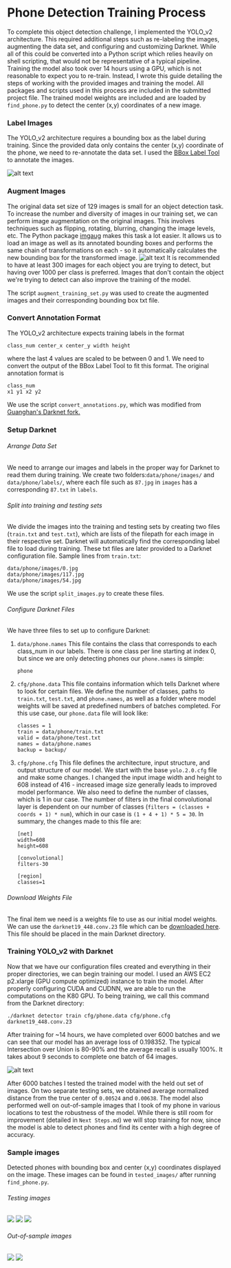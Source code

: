 # Phone Detection Training Process
To complete this object detection challenge, I implemented the YOLO_v2 architecture. This required additional steps such as re-labeling the images, augmenting the data set, and configuring and customizing Darknet. While all of this could be converted into a Python script which relies heavily on shell scripting, that would not be representative of a typical pipeline. Training the model also took over 14 hours using a GPU, which is not reasonable to expect you to re-train. Instead, I wrote this guide detailing the steps of working with the provided images and training the model. All packages and scripts used in this process are included in the submitted project file. The trained model weights are included and are loaded by `find_phone.py` to detect the center (x,y) coordinates of a new image.

### Label Images
The YOLO_v2 architecture requires a bounding box as the label during training. Since the provided data only contains the center (x,y) coordinate of the phone, we need to re-annotate the data set. I used the [BBox Label Tool](https://github.com/puzzledqs/BBox-Label-Tool) to annotate the images.

![alt text](https://s3.amazonaws.com/find-phone-bcarothers/bbox_label_screenshot.png "BBox Label Tool")

### Augment Images
The original data set size of 129 images is small for an object detection task. To increase the number and diversity of images in our training set, we can perform image augmentation on the original images. This involves techniques such as flipping, rotating, blurring, changing the image levels, etc. The Python package [imgaug](https://github.com/aleju/imgaug) makes this task a lot easier. It allows us to load an image as well as its annotated bounding boxes and performs the same chain of transformations on each - so it automatically calculates the new bounding box for the transformed image.
![alt text](https://s3.amazonaws.com/find-phone-bcarothers/flipped_sample.png "Sample image flipped horizontally and vertically")
It is recommended to have at least 300 images for each object you are trying to detect, but having over 1000 per class is preferred. Images that don't contain the object we're trying to detect can also improve the training of the model.

The script `augment_training_set.py` was used to create the augmented images and their corresponding bounding box txt file.

### Convert Annotation Format
The YOLO_v2 architecture expects training labels in the format

`class_num center_x center_y width height`

where the last 4 values are scaled to be between 0 and 1. We need to convert the output of the BBox Label Tool to fit this format. The original annotation format is
```
class_num
x1 y1 x2 y2
```
We use the script `convert_annotations.py`, which was modified from [Guanghan's Darknet fork.](https://github.com/Guanghan/darknet/blob/master/scripts/convert.py)

### Setup Darknet
###### Arrange Data Set
We need to arrange our images and labels in the proper way for Darknet to read them during training. We create two folders:`data/phone/images/` and `data/phone/labels/`, where each file such as `87.jpg` in `images` has a corresponding `87.txt` in `labels`.

###### Split into training and testing sets
We divide the images into the training and testing sets by creating two files (`train.txt` and `test.txt`), which are lists of the filepath for each image in their respective set. Darknet will automatically find the corresponding label file to load during training. These txt files are later provided to a Darknet configuration file. Sample lines from `train.txt`:
```
data/phone/images/0.jpg
data/phone/images/117.jpg
data/phone/images/54.jpg
```
We use the script `split_images.py` to create these files.

###### Configure Darknet Files
We have three files to set up to configure Darknet:
1. `data/phone.names`
This file contains the class that corresponds to each class_num in our labels. There is one class per line starting at index 0, but since we are only detecting phones our `phone.names` is simple:

	```phone```

2. `cfg/phone.data`
This file contains information which tells Darknet where to look for certain files. We define the number of classes, paths to `train.txt`, `test.txt`, and `phone.names`, as well as a folder where model weights will be saved at predefined numbers of batches completed. For this use case, our `phone.data` file will look like:
	```
	classes = 1
	train = data/phone/train.txt
	valid = data/phone/test.txt
	names = data/phone.names
	backup = backup/
   ```

3. `cfg/phone.cfg`
This file defines the architecture, input structure, and output structure of our model. We start with the base `yolo.2.0.cfg` file and make some changes. I changed the input image width and height to 608 instead of 416 - increased image size generally leads to improved model performance. We also need to define the number of classes, which is 1 in our case. The number of filters in the final convolutional layer is dependent on our number of classes (`filters = (classes + coords + 1) * num`), which in our case is `(1 + 4 + 1) * 5 = 30`. In summary, the changes made to this file are:
	```
    [net]
	width=608
	height=608

	[convolutional]
    filters-30

    [region]
    classes=1
    ```

###### Download Weights File
The final item we need is a weights file to use as our initial model weights. We can use the `darknet19_448.conv.23` file which can be [downloaded here](https://pjreddie.com/media/files/darknet19_448.conv.23). This file should be placed in the main Darknet directory.


### Training YOLO_v2 with Darknet
Now that we have our configuration files created and everything in their proper directories, we can begin training our model. I used an AWS EC2 p2.xlarge (GPU compute optimized) instance to train the model. After properly configuring CUDA and CUDNN, we are able to run the computations on the K80 GPU. To being training, we call this command from the Darknet directory:

`./darknet detector train cfg/phone.data cfg/phone.cfg darknet19_448.conv.23`

After training for ~14 hours, we have completed over 6000 batches and we can see that our model has an average loss of 0.198352. The typical Intersection over Union is 80-90% and the average recall is usually 100%. It takes about 9 seconds to complete one batch of 64 images.

![alt text](https://s3.amazonaws.com/find-phone-bcarothers/Training+Output.png "Training output")

After 6000 batches I tested the trained model with the held out set of images. On two separate testing sets, we obtained average normalized distance from the true center of `0.00524` and `0.00638`. The model also performed well on out-of-sample images that I took of my phone in various locations to test the robustness of the model. While there is still room for improvement (detailed in `Next Steps.md`) we will stop training for now, since the model is able to detect phones and find its center with a high degree of accuracy.

### Sample images
Detected phones with bounding box and center (x,y) coordinates displayed on the image. These images can be found in `tested_images/` after running `find_phone.py`.
###### Testing images
![](https://s3.amazonaws.com/find-phone-bcarothers/9.jpg)
![](https://s3.amazonaws.com/find-phone-bcarothers/71.jpg)
![](https://s3.amazonaws.com/find-phone-bcarothers/81.jpg)

###### Out-of-sample images
![](https://s3.amazonaws.com/find-phone-bcarothers/IMG_0017.JPG)
![](https://s3.amazonaws.com/find-phone-bcarothers/IMG_0008.JPG)
